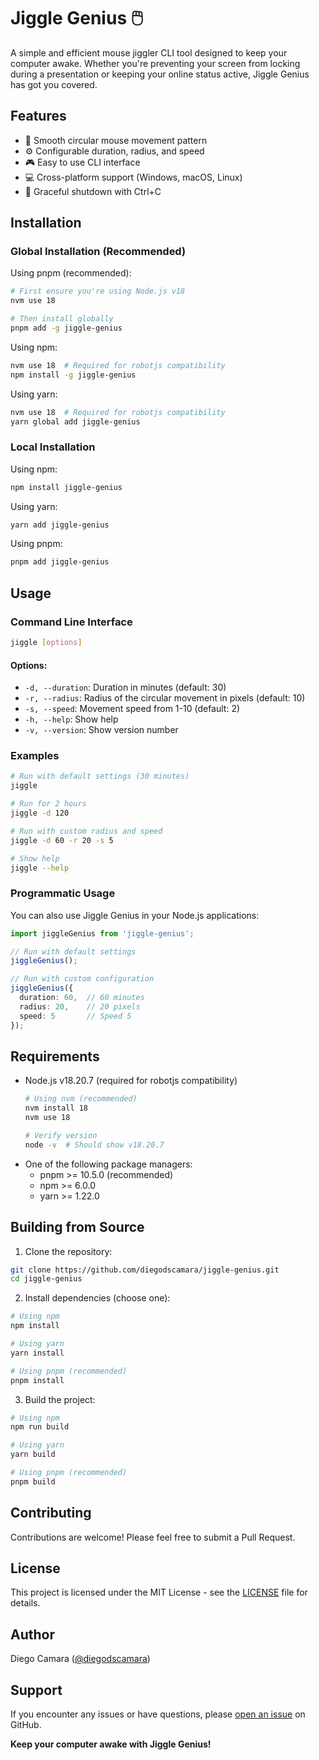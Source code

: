 # Jiggle Genius 🖱️

A simple and efficient mouse jiggler CLI tool designed to keep your computer awake. Whether you're preventing your screen from locking during a presentation or keeping your online status active, Jiggle Genius has got you covered.

## Features

- 🎯 Smooth circular mouse movement pattern
- ⚙️ Configurable duration, radius, and speed
- 🎮 Easy to use CLI interface
- 💻 Cross-platform support (Windows, macOS, Linux) 
- 🛑 Graceful shutdown with Ctrl+C

## Installation

### Global Installation (Recommended)

Using pnpm (recommended):
```bash
# First ensure you're using Node.js v18
nvm use 18

# Then install globally
pnpm add -g jiggle-genius
```

Using npm:
```bash
nvm use 18  # Required for robotjs compatibility
npm install -g jiggle-genius
```

Using yarn:
```bash
nvm use 18  # Required for robotjs compatibility
yarn global add jiggle-genius
```

### Local Installation

Using npm:
```bash
npm install jiggle-genius
```

Using yarn:
```bash
yarn add jiggle-genius
```

Using pnpm:
```bash
pnpm add jiggle-genius
```

## Usage

### Command Line Interface

```bash
jiggle [options]
```

#### Options:

- `-d, --duration`: Duration in minutes (default: 30)
- `-r, --radius`: Radius of the circular movement in pixels (default: 10)
- `-s, --speed`: Movement speed from 1-10 (default: 2)
- `-h, --help`: Show help
- `-v, --version`: Show version number

### Examples

```bash
# Run with default settings (30 minutes)
jiggle

# Run for 2 hours
jiggle -d 120

# Run with custom radius and speed
jiggle -d 60 -r 20 -s 5

# Show help
jiggle --help
```

### Programmatic Usage

You can also use Jiggle Genius in your Node.js applications:

```typescript
import jiggleGenius from 'jiggle-genius';

// Run with default settings
jiggleGenius();

// Run with custom configuration
jiggleGenius({
  duration: 60,  // 60 minutes
  radius: 20,    // 20 pixels
  speed: 5       // Speed 5
});
```

## Requirements

- Node.js v18.20.7 (required for robotjs compatibility)
  ```bash
  # Using nvm (recommended)
  nvm install 18
  nvm use 18
  
  # Verify version
  node -v  # Should show v18.20.7
  ```
- One of the following package managers:
  - pnpm >= 10.5.0 (recommended)
  - npm >= 6.0.0
  - yarn >= 1.22.0

## Building from Source

1. Clone the repository:
```bash
git clone https://github.com/diegodscamara/jiggle-genius.git
cd jiggle-genius
```

2. Install dependencies (choose one):
```bash
# Using npm
npm install

# Using yarn
yarn install

# Using pnpm (recommended)
pnpm install
```

3. Build the project:
```bash
# Using npm
npm run build

# Using yarn
yarn build

# Using pnpm (recommended)
pnpm build
```

## Contributing

Contributions are welcome! Please feel free to submit a Pull Request.

## License

This project is licensed under the MIT License - see the [LICENSE](LICENSE) file for details.

## Author

Diego Camara ([@diegodscamara](https://github.com/diegodscamara))

## Support

If you encounter any issues or have questions, please [open an issue](https://github.com/diegodscamara/jiggle-genius/issues) on GitHub.

**Keep your computer awake with Jiggle Genius!**
